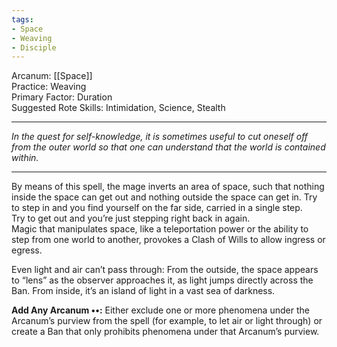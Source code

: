 ```yaml
---
tags:
- Space
- Weaving
- Disciple
---
```


Arcanum: [[Space]]\
Practice: Weaving\
Primary Factor: Duration\
Suggested Rote Skills: Intimidation, Science, Stealth

---

_In the quest for self-knowledge, it is sometimes useful to cut oneself off from the outer world so that one can understand that the world is contained within._

---

By means of this spell, the mage inverts an area of space, such that nothing inside the space can get out and nothing outside the space can get in. Try to step in and you find yourself on the far side, carried in a single step.\
Try to get out and you’re just stepping right back in again.\
Magic that manipulates space, like a teleportation power or the ability to step from one world to another, provokes a Clash of Wills to allow ingress or egress.

Even light and air can’t pass through: From the outside, the space appears to “lens” as the observer approaches it, as light jumps directly across the Ban. From inside, it’s an island of light in a vast sea of darkness.

**Add Any Arcanum ••:** Either exclude one or more phenomena under the Arcanum’s purview from the spell (for example, to let air or light through) or create a Ban that only prohibits phenomena under that Arcanum’s purview.